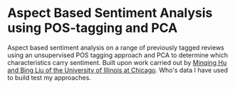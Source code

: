 # Aspect Based Sentiment Analysis using POS-tagging and PCA
Aspect based sentiment analysis on a range of previously tagged reviews using an unsupervised POS tagging approach and PCA to determine which characteristics carry sentiment.
Built upon work carried out by [Minqing Hu and Bing Liu of the University of Illinois at Chicago](https://www.cs.uic.edu/~liub/publications/aaai04-featureExtract.pdf).
Who's data I have used to build test my approaches.
